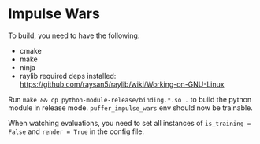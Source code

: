 # Impulse Wars

To build, you need to have the following:
- cmake
- make
- ninja
- raylib required deps installed: https://github.com/raysan5/raylib/wiki/Working-on-GNU-Linux

Run `make && cp python-module-release/binding.*.so .` to build the python module in release mode.
`puffer_impulse_wars` env should now be trainable.

When watching evaluations, you need to set all instances of `is_training = False` and `render = True` in the config file.
